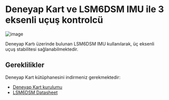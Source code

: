 # Deneyap Kart ve LSM6DSM IMU ile 3 eksenli uçuş kontrolcü

![image](https://user-images.githubusercontent.com/53236678/121750783-b49ef480-cb15-11eb-9b1b-cb0d9ac59413.png)

Deneyap Kartı üzerinde bulunan LSM6DSM IMU kullanılarak, üç eksenli uçuş stabilitesi sağlanabilmektedir.
## Gereklilikler

Deneyap Kart kütüphanesini indirmeniz gerekmektedir:

* [Deneyap Kart kurulumu](https://docs.deneyapkart.org/) 
* [LSM6DSM Datasheet](https://www.st.com/resource/en/datasheet/lsm6dsm.pdf)

